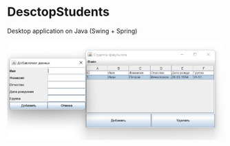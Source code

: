 # DesctopStudents
Desktop application on Java (Swing + Spring)

![alt text](https://github.com/JackPrus/DesctopStudents/blob/main/students.png)
